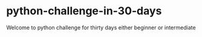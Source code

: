 # python-challenge-in-30-days
Welcome to python challenge for thirty days either beginner or intermediate
